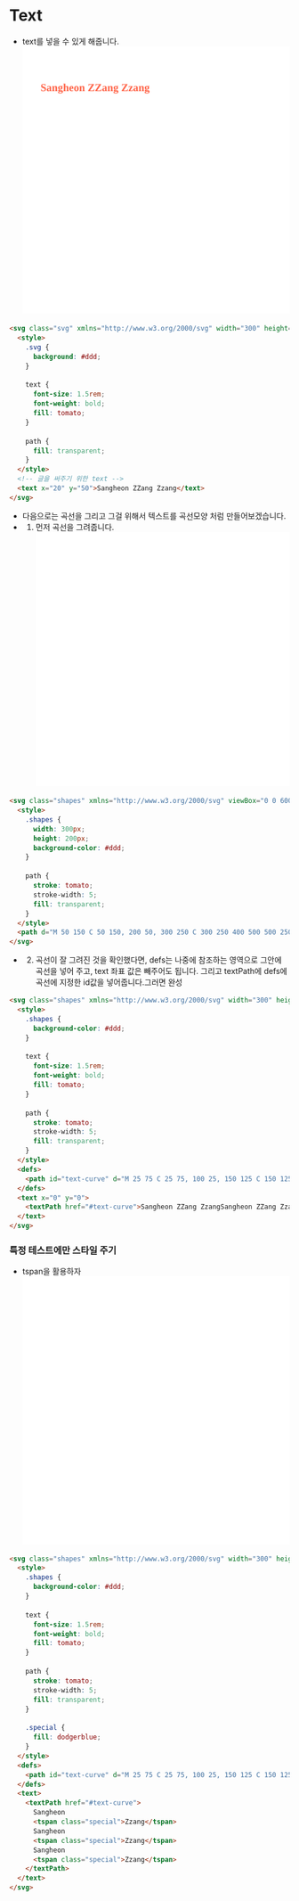 # Text

- text를 넣을 수 있게 해줍니다.<br />
  ![](normalText.svg)

```html
<svg class="svg" xmlns="http://www.w3.org/2000/svg" width="300" height="300">
  <style>
    .svg {
      background: #ddd;
    }

    text {
      font-size: 1.5rem;
      font-weight: bold;
      fill: tomato;
    }

    path {
      fill: transparent;
    }
  </style>
  <!-- 글을 써주기 위한 text -->
  <text x="20" y="50">Sangheon ZZang Zzang</text>
</svg>
```

- 다음으로는 곡선을 그리고 그걸 위해서 텍스트를 곡선모양 처럼 만들어보겠습니다.
- 1. 먼저 곡선을 그려줍니다.
     ![](curbeText.svg)

```html
<svg class="shapes" xmlns="http://www.w3.org/2000/svg" viewBox="0 0 600 400" width="300" height="200">
  <style>
    .shapes {
      width: 300px;
      height: 200px;
      background-color: #ddd;
    }

    path {
      stroke: tomato;
      stroke-width: 5;
      fill: transparent;
    }
  </style>
  <path d="M 50 150 C 50 150, 200 50, 300 250 C 300 250 400 500 500 250"></path>
</svg>
```

- 2. 곡선이 잘 그려진 것을 확인했다면, defs는 나중에 참조하는 영역으로 그안에 곡선을 넣어 주고, text 좌표 값은 빼주어도 됩니다. 그리고 textPath에 defs에 곡선에 지정한 id값을 넣어줍니다.그러면 완성

```html
<svg class="shapes" xmlns="http://www.w3.org/2000/svg" width="300" height="300">
  <style>
    .shapes {
      background-color: #ddd;
    }

    text {
      font-size: 1.5rem;
      font-weight: bold;
      fill: tomato;
    }

    path {
      stroke: tomato;
      stroke-width: 5;
      fill: transparent;
    }
  </style>
  <defs>
    <path id="text-curve" d="M 25 75 C 25 75, 100 25, 150 125 C 150 125 200 250 250 125"></path>
  </defs>
  <text x="0" y="0">
    <textPath href="#text-curve">Sangheon ZZang ZzangSangheon ZZang Zzang Sangheon ZZang</textPath>
  </text>
</svg>
```

### 특정 테스트에만 스타일 주기

- tspan을 활용하자 <br />
  ![](textStyle.svg)

```html
<svg class="shapes" xmlns="http://www.w3.org/2000/svg" width="300" height="300">
  <style>
    .shapes {
      background-color: #ddd;
    }

    text {
      font-size: 1.5rem;
      font-weight: bold;
      fill: tomato;
    }

    path {
      stroke: tomato;
      stroke-width: 5;
      fill: transparent;
    }

    .special {
      fill: dodgerblue;
    }
  </style>
  <defs>
    <path id="text-curve" d="M 25 75 C 25 75, 100 25, 150 125 C 150 125 200 250 250 125"></path>
  </defs>
  <text>
    <textPath href="#text-curve">
      Sangheon
      <tspan class="special">Zzang</tspan>
      Sangheon
      <tspan class="special">Zzang</tspan>
      Sangheon
      <tspan class="special">Zzang</tspan>
    </textPath>
  </text>
</svg>
```
